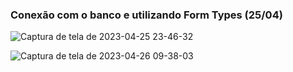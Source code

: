 ### Conexão com o banco e utilizando Form Types (25/04)



![Captura de tela de 2023-04-25 23-46-32](https://user-images.githubusercontent.com/78940661/234453918-3f386f93-10b9-49d0-bd70-1c84c677d3ec.png)

![Captura de tela de 2023-04-26 09-38-03](https://user-images.githubusercontent.com/78940661/234576932-750a437e-b022-4525-9feb-3c6934faecd2.png)
